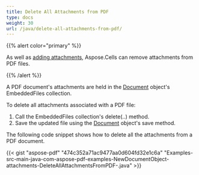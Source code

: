 ```yaml
---
title: Delete All Attachments from PDF
type: docs
weight: 30
url: /java/delete-all-attachments-from-pdf/
---
```


{{% alert color="primary" %}} 

As well as [adding attachments](/pdf/java/add-attachment-to-pdf-html/), Aspose.Cells can remove attachments from PDF files.

{{% /alert %}} 

A PDF document's attachments are held in the [Document](https://apireference.aspose.com/java/pdf/com.aspose.pdf/Document) object's EmbeddedFiles collection.

To delete all attachments associated with a PDF file:

1. Call the EmbeddedFiles collection's delete(..) method.
1. Save the updated file using the [Document](https://apireference.aspose.com/java/pdf/com.aspose.pdf/Document) object's save method.

The following code snippet shows how to delete all the attachments from a PDF document.

{{< gist "aspose-pdf" "474c352a71ac9477aa0d604fd32e1c6a" "Examples-src-main-java-com-aspose-pdf-examples-NewDocumentObject-attachments-DeleteAllAttachmentsFromPDF-.java" >}}
